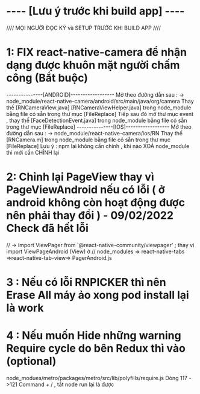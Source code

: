 
# ---- [Lưu ý trước khi build app] ----
//// MỌI NGƯỜI ĐỌC KỸ và SETUP TRƯỚC KHI BUILD APP ////


# 1: FIX react-native-camera để nhận dạng được khuôn mặt người chấm công **(Bắt buộc)**
---------------[ANDROID]------------------
Mở theo đường dẫn sau : 
 -> node_module/react-native-camera/android/src/main/java/org/camera 
Thay thế [RNCameraView.java] [RNCameraViewHelper.java] trong node_module bằng file có sẵn trong thư mục [FileReplace] 
Tiếp sau đó <!--  CŨNG LÀ ĐƯỜNG DÃN ĐÓ  --> mở thư mục event , thay thế [FaceDetectionEvent.java] trong node_module bằng file có sẵn trong thư mục [FileReplace] 
---------------[IOS]------------------
Mở theo đường dẫn sau : 
 -> node_module/react-native-camera/ios/RN 
 Thay thế [RNCamera.m] trong node_module bằng file có sẵn trong thư mục [FileReplace] 
Lưu ý : npm lại không cần chỉnh , khi nào XOÁ node_module thì mới cần CHỈNH lại

# 2: Chỉnh lại PageView thay vì PageViewAndroid nếu có lỗi ( ở android không còn hoạt động được nên phải thay đổi ) - 09/02/2022 Check đã hết lỗi
// -> import ViewPager from '@react-native-community/viewpager' ; thay vì import ViewPageAndroid (View) ở 
// node_modules => react-native-tabs =>react-native-tab-view=> PagerAndroid.js

# 3 : Nếu có lỗi RNPICKER thì nên Erase All máy ảo xong pod install lại là work  

# 4 : Nếu muốn Hide những warning Require cycle do bên Redux thì vào **(optional)**
node_modues/metro/packages/metro/src/lib/polyfills/require.js 
Dòng 117 ->121  Command + / , tắt node run lại là được 



